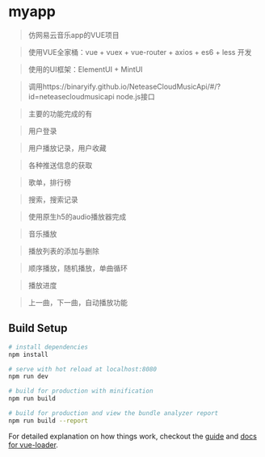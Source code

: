 # myapp

> 仿网易云音乐app的VUE项目


>使用VUE全家桶：vue + vuex + vue-router + axios + es6 + less 开发

>使用的UI框架：ElementUI + MintUI


>调用https://binaryify.github.io/NeteaseCloudMusicApi/#/?id=neteasecloudmusicapi node.js接口


>主要的功能完成的有

>用户登录

>用户播放记录，用户收藏

>各种推送信息的获取

>歌单，排行榜

>搜索，搜索记录

>使用原生h5的audio播放器完成

>音乐播放

>播放列表的添加与删除

>顺序播放，随机播放，单曲循环

>播放进度

>上一曲，下一曲，自动播放功能


## Build Setup

``` bash
# install dependencies
npm install

# serve with hot reload at localhost:8080
npm run dev

# build for production with minification
npm run build

# build for production and view the bundle analyzer report
npm run build --report
```

For detailed explanation on how things work, checkout the [guide](http://vuejs-templates.github.io/webpack/) and [docs for vue-loader](http://vuejs.github.io/vue-loader).
